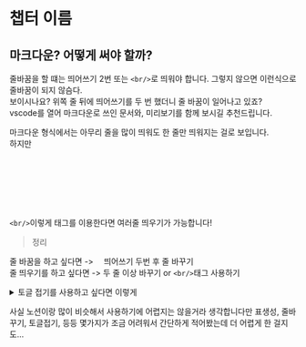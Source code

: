 # 챕터 이름
## 마크다운? 어떻게 써야 할까?

줄바꿈을 할 떄는 띄어쓰기 2번 또는 `<br/>`로 띄워야 합니다.
그렇지 않으면 이런식으로 줄바꿈이 되지 않슴다.  
보이시나요? 위쪽 줄 뒤에 띄어쓰기를 두 번 했더니 줄 바꿈이 일어나고 있죠?  
vscode를 열어 마크다운로 쓰인 문서와, 미리보기를 함께 보시길 추천드립니다.



마크다운 형식에서는 아무리 줄을 많이 띄워도 한 줄만 띄워지는 걸로 보입니다.  
하지만
<br/>
<br/>
<br/>
<br/>
<br/>
<br/>
<br/>
<br/>
`<br/>`이렇게 태그를 이용한다면 여러줄 띄우기가 가능합니다!

> 정리

줄 바꿈을 하고 싶다면 -> `  `띄어쓰기 두번 후 줄 바꾸기  
줄 띄우기를 하고 싶다면 -> 두 줄 이상 바꾸기 or `<br/>`태그 사용하기

<details>
<summary> 토글 접기를 사용하고 싶다면 이렇게 </summary>
와! 정말 신기하다!

```c
main(void)
{
	int a = 3;
	int b = 6;
	if ("user do a + b")
	{
		printf("dude.. turn on your smartphone\n and just use your calculater.");
	}
	else
	{
		printf("of course I know that this code completely incorrect.\n but this is just example. Isn't it?")
	}
}
```

### 표생성
표생성은 조금 많이 어려울지도..  
\- 이거랑, \| 이 두가지를 사용해서 표를 만듭니당.

제목1 | 제목2 | 제목3
-- | -- | --
내용 어쩌구.. | 내용내용 | 내용...|
두번째 내용 | 가나다라 | 마바사

이 표 내용을 마크다운 형식으로 보면  

```
제목1 | 제목2 | 제목3
-- | -- | --
내용 어쩌구.. | 내용내용 | 내용...|
두번째 내용 | 가나다라 | 마바사
```

엉망진창으로 쓰여있지만 어떻게 사용하는 건지는 대충 이해하시리라 믿슴니다!
하지만 당연히 어려움. 당연함. 그렇다면 구글링 ㄱㄱ  
하지만 [여기][r여기]를 참고하면 조금 쉬울 지도?

[r여기]: https://docs.github.com/ko/get-started/writing-on-github/working-with-advanced-formatting/organizing-information-with-tables

</details>

사실 노션이랑 많이 비슷해서 사용하기에 어렵지는 않을거라 생각합니다만 표생성, 줄바꾸기, 토글접기, 등등 몇가지가 조금 어려워서 간단하게 적어봤는데 더 어렵게 한 걸지도...  
